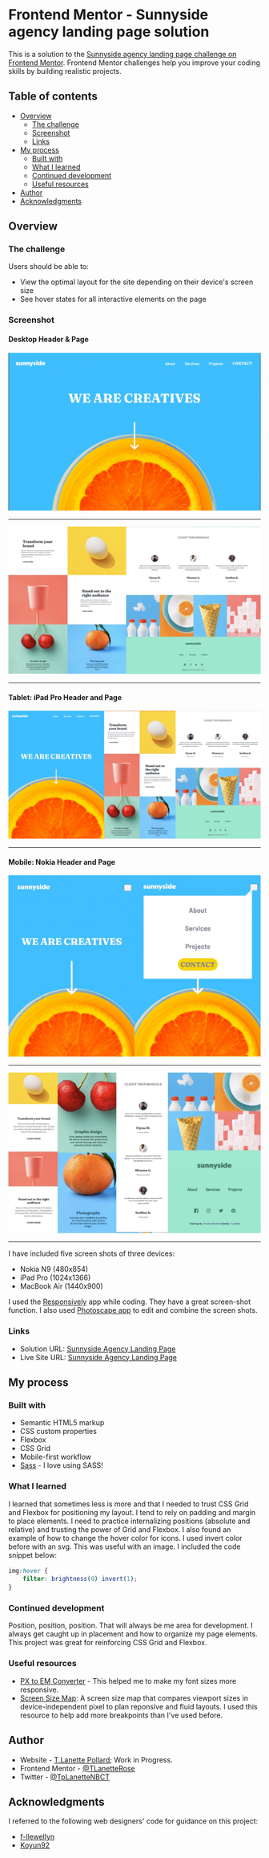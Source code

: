 # Frontend Mentor - Sunnyside agency landing page solution

This is a solution to the [Sunnyside agency landing page challenge on Frontend Mentor](https://www.frontendmentor.io/challenges/sunnyside-agency-landing-page-7yVs3B6ef). Frontend Mentor challenges help you improve your coding skills by building realistic projects.

## Table of contents

- [Overview](#overview)
  - [The challenge](#the-challenge)
  - [Screenshot](#screenshot)
  - [Links](#links)
- [My process](#my-process)
  - [Built with](#built-with)
  - [What I learned](#what-i-learned)
  - [Continued development](#continued-development)
  - [Useful resources](#useful-resources)
- [Author](#author)
- [Acknowledgments](#acknowledgments)

## Overview

### The challenge

Users should be able to:

- View the optimal layout for the site depending on their device's screen size
- See hover states for all interactive elements on the page

### Screenshot

#### Desktop Header & Page

![Sunnyside Agency Landing Page Header](assets/images/Screenshots/SunnysideDesktopHeader.jpg)

---

![Sunnyside Agency Landing Page Desktop](assets/images/Screenshots/SunnysideDesktop-side.jpg)

---

#### Tablet: iPad Pro Header and Page

![Sunnyside Agency Landing Page Tablet](assets/images/Screenshots/SunnysideIpadPro.jpg)

---

#### Mobile: Nokia Header and Page

![Sunnyside Agency Landing Page Header](assets/images/Screenshots/SunnysideHeaderNokia1-side.jpg)

---

![Sunnyside Agency Landing Page Mobile](assets/images/Screenshots/SunnysideNokia1-side.jpg)

---

I have included five screen shots of three devices:

- Nokia N9 (480x854)
- iPad Pro (1024x1366)
- MacBook Air (1440x900)

I used the [Responsively](https://opencollective.com/responsively) app while coding. They have a great screen-shot function. I also used [Photoscape app](http://www.photoscape.org/ps/main/index.php) to edit and combine the screen shots.

### Links

- Solution URL: [Sunnyside Agency Landing Page](https://www.frontendmentor.io/solutions/sunnyside-agency-landing-page-wsass-and-vanilla-js-8YYer3Jil)
- Live Site URL: [Sunnyside Agency Landing Page](https://sunnyside-agency-landing-page-tlp.vercel.app/)

## My process

### Built with

- Semantic HTML5 markup
- CSS custom properties
- Flexbox
- CSS Grid
- Mobile-first workflow
- [Sass](https://sass-lang.com/) - I love using SASS!

### What I learned

I learned that sometimes less is more and that I needed to trust CSS Grid and Flexbox for positioning my layout. I tend to rely on padding and margin to place elements. I need to practice internalizing positions (absolute and relative) and trusting the power of Grid and Flexbox. I also found an example of how to change the hover color for icons. I used invert color before with an svg. This was useful with an image. I included the code snippet below:

```css
img:hover {
	filter: brightness(0) invert(1);
}
```

### Continued development

Position, position, position. That will always be me area for development. I always get caught up in placement and how to organize my page elements. This project was great for reinforcing CSS Grid and Flexbox.

### Useful resources

- [PX to EM Converter](https://nekocalc.com/px-to-em-converter) - This helped me to make my font sizes more responsive.
- [Screen Size Map](https://screensizemap.com/): A screen size map that compares viewport sizes in device-independent pixel to plan reponsive and fluid layouts. I used this resource to help add more breakpoints than I've used before.

## Author

- Website - [T.Lanette Pollard](https://tlp-portfolio.vercel.app/); Work in Progress.
- Frontend Mentor - [@TLanetteRose](https://www.frontendmentor.io/profile/TLanetteRose)
- Twitter - [@TpLanetteNBCT](https://twitter.com/TpLanetteNBCT)

## Acknowledgments

I referred to the following web designers' code for guidance on this project:

- [f-llewellyn](https://github.com/f-llewellyn/sunyside-agency)
- [Koyun92](https://github.com/Koyun92/Landing-page-sunny)
